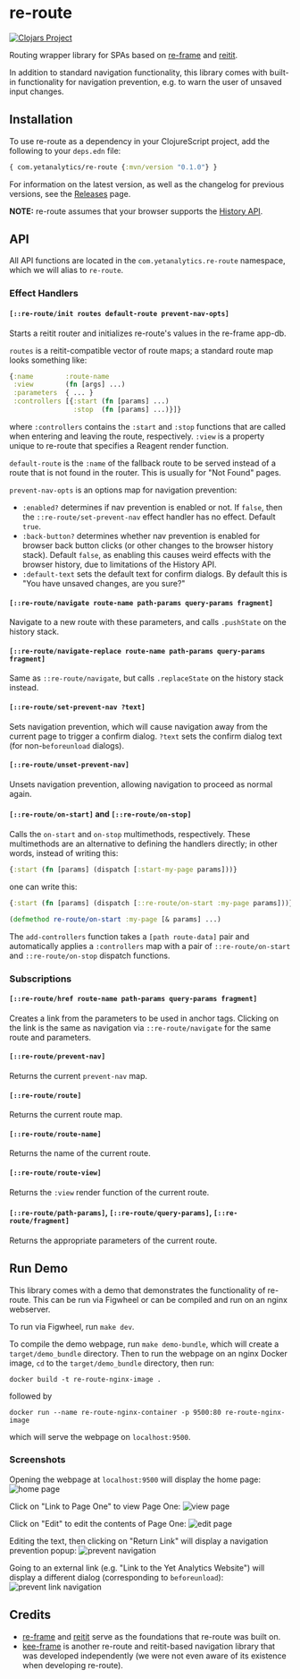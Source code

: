 # re-route

[![Clojars Project](https://img.shields.io/clojars/v/com.yetanalytics/re-route.svg)](https://clojars.org/com.yetanalytics/re-route)

Routing wrapper library for SPAs based on [re-frame](https://github.com/day8/re-frame) and [reitit](https://github.com/metosin/reitit).

In addition to standard navigation functionality, this library comes with built-in functionality for navigation prevention, e.g. to warn the user of unsaved input changes.

## Installation

To use re-route as a dependency in your ClojureScript project, add the following to your `deps.edn` file:

```clojure
{ com.yetanalytics/re-route {:mvn/version "0.1.0"} }
```

For information on the latest version, as well as the changelog for previous versions, see the [Releases](https://github.com/yetanalytics/re-route/releases) page.

**NOTE:** re-route assumes that your browser supports the [History API](https://developer.mozilla.org/en-US/docs/Web/API/History_API).

## API

All API functions are located in the `com.yetanalytics.re-route` namespace, which we will alias to `re-route`.

### Effect Handlers

#### `[::re-route/init routes default-route prevent-nav-opts]`

Starts a reitit router and initializes re-route's values in the re-frame app-db.

`routes` is a reitit-compatible vector of route maps; a standard route map looks something like:
```clojure
{:name        :route-name
 :view        (fn [args] ...)
 :parameters  { ... }
 :controllers [{:start (fn [params] ...)
                :stop  (fn [params] ...)}]}
```
where `:controllers` contains the `:start` and `:stop` functions that are called when entering and leaving the route, respectively. `:view` is a property unique to re-route that specifies a Reagent render function.

`default-route` is the `:name` of the fallback route to be served instead of a route that is not found in the router. This is usually for "Not Found" pages.

`prevent-nav-opts` is an options map for navigation prevention:
- `:enabled?` determines if nav prevention is enabled or not. If `false`, then the `::re-route/set-prevent-nav` effect handler has no effect. Default `true`.
- `:back-button?` determines whether nav prevention is enabled for browser back button clicks (or other changes to the browser history stack). Default `false`, as enabling this causes weird effects with the browser history, due to limitations of the History API.
- `:default-text` sets the default text for confirm dialogs. By default this is "You have unsaved changes, are you sure?"

#### `[::re-route/navigate route-name path-params query-params fragment]`

Navigate to a new route with these parameters, and calls `.pushState` on the history stack.

#### `[::re-route/navigate-replace route-name path-params query-params fragment]`

Same as `::re-route/navigate`, but calls `.replaceState` on the history stack instead.

#### `[::re-route/set-prevent-nav ?text]`

Sets navigation prevention, which will cause navigation away from the current page to trigger a confirm dialog. `?text` sets the confirm dialog text (for non-`beforeunload` dialogs).

#### `[::re-route/unset-prevent-nav]`

Unsets navigation prevention, allowing navigation to proceed as normal again.

#### `[::re-route/on-start]` and `[::re-route/on-stop]`

Calls the `on-start` and `on-stop` multimethods, respectively. These multimethods are an alternative to defining the handlers directly; in other words, instead of writing this:

```clojure
{:start (fn [params] (dispatch [:start-my-page params]))}
```

one can write this:

```clojure
{:start (fn [params] (dispatch [::re-route/on-start :my-page params]))}

(defmethod re-route/on-start :my-page [& params] ...)
```

The `add-controllers` function takes a `[path route-data]` pair and automatically applies a `:controllers` map with a pair of `::re-route/on-start` and `::re-route/on-stop` dispatch functions.

### Subscriptions

#### `[::re-route/href route-name path-params query-params fragment]`

Creates a link from the parameters to be used in anchor tags. Clicking on the link is the same as navigation via `::re-route/navigate` for the same route and parameters.

#### `[::re-route/prevent-nav]`

Returns the current `prevent-nav` map.

#### `[::re-route/route]`

Returns the current route map.

#### `[::re-route/route-name]`

Returns the name of the current route.

#### `[::re-route/route-view]`

Returns the `:view` render function of the current route.

#### `[::re-route/path-params]`, `[::re-route/query-params]`, `[::re-route/fragment]`

Returns the appropriate parameters of the current route.

## Run Demo

This library comes with a demo that demonstrates the functionality of re-route. This can be run via Figwheel or can be compiled and run on an nginx webserver.

To run via Figwheel, run `make dev`.

To compile the demo webpage, run `make demo-bundle`, which will create a `target/demo_bundle` directory. Then to run the webpage on an nginx Docker image, `cd` to the `target/demo_bundle` directory, then run:
```
docker build -t re-route-nginx-image .
```
followed by
```
docker run --name re-route-nginx-container -p 9500:80 re-route-nginx-image
```
which will serve the webpage on `localhost:9500`.

### Screenshots

Opening the webpage at `localhost:9500` will display the home page:
![home page](doc/images/home.png)

Click on "Link to Page One" to view Page One:
![view page](doc/images/view.png)

Click on "Edit" to edit the contents of Page One:
![edit page](doc/images/edit_1.png)

Editing the text, then clicking on "Return Link" will display a navigation prevention popup:
![prevent navigation](doc/images/edit_2.png)

Going to an external link (e.g. "Link to the Yet Analytics Website") will display a different dialog (corresponding to `beforeunload`):
![prevent link navigation](doc/images/edit_3.png)

## Credits

- [re-frame](https://github.com/day8/re-frame) and [reitit](https://github.com/metosin/reitit) serve as the foundations that re-route was built on.
- [kee-frame](https://github.com/ingesolvoll/kee-frame) is another re-route and reitit-based navigation library that was developed independently (we were not even aware of its existence when developing re-route).

